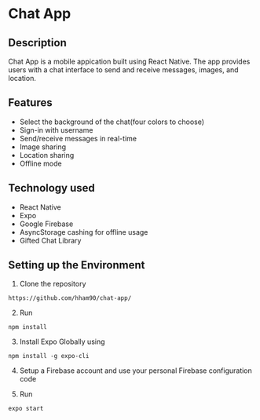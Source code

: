 # Chat App

## Description
Chat App is a mobile appication built using React Native. The app provides users with a chat interface to send and receive messages, images, and location.

## Features
- Select the background of the chat(four colors to choose)
- Sign-in with username
- Send/receive messages in real-time
- Image sharing
- Location sharing
- Offline mode

## Technology used
- React Native
- Expo
- Google Firebase
- AsyncStorage cashing for offline usage
- Gifted Chat Library

## Setting up the Environment
1. Clone the repository
```
https://github.com/hham90/chat-app/
```
2. Run 
``` 
npm install
```

3. Install Expo Globally using
```
npm install -g expo-cli
```

4. Setup a Firebase account and use your personal Firebase configuration code

5. Run 
```
expo start
```
